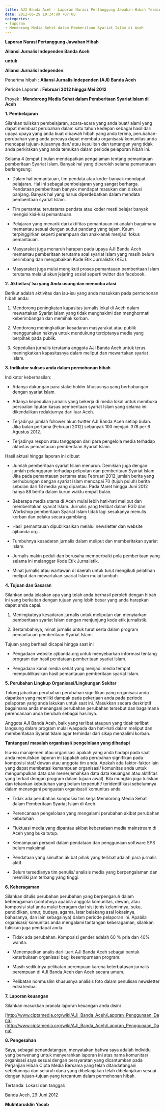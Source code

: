 ```yaml
---
title: AJI Banda Aceh - Laporan Narasi Pertanggung Jawaban Hibah Termin I
date: 2012-06-29 10:34:00 +07:00
categories:
- laporan
- Mendorong Media Sehat dalam Pemberitaan Syariat Islam di Aceh
---
```


**Laporan Narasi Pertanggung Jawaban Hibah**

**Aliansi Jurnalis Independen Banda Aceh**

**untuk**

**Aliansi Jurnalis Independen**


Penerima hibah	:	**Aliansi Jurnalis Independen (AJI) Banda Aceh**

Periode Laporan	:	**Februari 2012 hingga Mei 2012**

Proyek	:	**Mendorong Media Sehat dalam Pemberitaan Syariat Islam di Aceh**


**1. Pembelajaran**

Silahkan tuliskan pembelajaran, acara-acara yang anda buat/ alami yang dapat membuat perubahan dalam satu tahun kedepan sebagai hasil dari upaya upaya yang anda buat dibawah hibah yang anda terima, perubahan-perubahan yang anda percaya dapat membatu organisasi/ komunitas anda mencapai tujuan-tujuannya dan/ atau kesulitan dan tantangan yang tidak anda perkirakan yang anda temukan dalam periode pelaporan hibah ini.

Selama 4 (empat ) bulan mendapatkan pengalaman tentang pemantauan pemberitaan Syariat Islam. Banyak hal yang diperoleh selama pemantauan berlangsung:

* Dalam hal pemantauan, tim pendata atau koder banyak mendapat pelajaran. Hal ini sebagai pembelajaran yang sangat berharga. Pendataan pemberitaan banyak mendapat masukan dan diskusi panjang. Banyak hal yang harus diperdebatkan dalam mendata pemberitaan syariat Islam.

* Tim pemantau terutatama pendata atau koder mesti belajar banyak mengisi kisi-kisi pemantauan.

* Pelajaran yang menarik dari aktifitas pemantauan ini adalah bagaimana memantau sesuai dengan sudut pandang yang tajam. Kaum terpinggirkan seperti perempuan dan anak-anak menjadi fokus pemantauan.

* Masyarakat juga menaruh harapan pada upaya AJI Banda Aceh memantau pemberitaan terutama soal syariat Islam yang masih belum berimbang dan mengabaikan Kode Etik Jurnalistik (KEJ).

* Masyarakat juga mulai mengikuti proses pemantauan pemberitaan Islam terutama melalui akun jejaring sosial seperti twitter dan facebook.

**2. Aktivitas/ Isu yang Anda usung dan mencoba atasi**

Berikut adalah aktivitas dan isu-isu yang anda masukkan pada permohonan hibah anda:

1. Mendorong peningkatan kapasitas jurnalis lokal di Aceh dalam mewartakan Syariat Islam yang tidak menghakimi dan menghormati keberimbangan dan memihak korban.

2. Mendorong meningkatkan kesadaran masyarakat atau publik menggunakan haknya untuk mendukung terciptanya media yang berpihak pada publik.

3. Kepedulian jurnalis terutama anggota AJI Banda Aceh untuk terus meningkatkan kapasitasnya dalam meliput dan mewartakan syariat Islam.

**3. Indikator sukses anda dalam permohonan hibah**

Indikator keberhasilan:

* Adanya dukungan para stake holder khususnya yang berhubungan dengan syariat Islam.
* Adanya kepedulian jurnalis yang bekerja di media lokal untuk membuka persoalan liputan kasus pemberitaan syariat Islam yang selama ini dikendalikan redakturnya dari luar Aceh.

* Terjadinya jumlah follower akun twitter AJI Banda Aceh setiap bulan. Jika bulan pertama (Februari 2012) sebanyak 100 menjadi 378 per 6 Agustus 2012.

* Terjadinya respon atau tanggapan dari para pengelola media terhadap aktivitas pemantauan pemberitaan Syariat Islam.

Hasil aktual hingga laporan ini dibuat

* Jumlah pemberitaan syariat Islam menurun. Demikian juga dengan jumlah pelanggaran terhadap peliputan dan pemberitaan Syariat Islam. Jika pada pemantauan pertama atau Februari 2012 jumlah berita yang berhubungan dengan syariat Islam mencapai 70 (tujuh puluh) berita sebulan dari 18 media yang dipantau. Pada Maret hingga Juni 2012 hanya 88 berita dalam kurun waktu empat bulan.

* Beberapa media utama di Aceh mulai lebih hati-hati meliput dan memberitakan syariat Islam. Jurnalis yang terlibat dalam FGD dan Workshop pemberitaan Syariat Islam tidak lagi sesukanya menulis korban dan pelaku secara gamblang.

* Hasil pemantauan dipublikasikan melalui newsletter dan website ajibanda.org .

* Tumbuhnya kesadaran jurnalis dalam meliput dan memberitakan syariat Islam.

* Jurnalis makin peduli dan berusaha memperbaiki pola pemberitaan yang selama ini melanggar Kode Etik Jurnalistik.

* Minat jurnalis atau wartawan di daerah untuk turut mengikuti pelatihan meliput dan mewartakan syariat Islam mulai tumbuh.

**4. Tujuan dan Sasaran**

Silahkan anda jelaskan apa yang telah anda berhasil peroleh dengan hibah ini yang berkaitan dengan tujuan yang lebih besar yang anda harapkan dapat anda capai.

1. Meningkatnya kesadaran jurnalis untuk meliputan dan menyiarkan pemberitaan syariat Islam dengan menjunjung kode etik jurnalistik.

2. Bertambahnya, minat jurnalis untuk turut serta dalam program pemantauan pemberitaan Syariat Islam.

Tujuan yang berhasil dicapai hingga saat ini

* Pengadaan website ajibanda.org untuk menyebarkan informasi tentang program dan hasil pendataan pemberitaan syariat Islam.

* Pengadaan kanal media sehat yang menjadi media tempat mempublikasikan hasil pemantauan pemberitaan syariat Islam.

**5. Perubahan Lingkup Organisasi/Lingkungan Sekitar**

Tolong jabarkan perubahan perubahan signifikan yang organisasi anda dapatkan yang memiliki dampak pada pekerjaan anda pada periode pelaporan yang anda lakukan untuk saat ini. Masukkan secara deskriptif bagaimana anda menangani perubahan perubahan tersebut dan bagaimana perencanaan anda berubah sebagai hasilnya.

Anggota AJI Banda Aceh, baik yang terlibat ataupun yang tidak terlibat langsung dalam program mulai waspada dan hati-hati dalam meliput dan memberitakan Syariat Islam agar terhindar dari sikap menzalimi korban.

**Tantangan/ masalah organisasi/ pengelolaan yang dihadapi**

Isu-isu manajemen atau organisasi apakah yang anda hadapi pada saat anda menuliskan laporan ini (apakah ada perubahan signifikan pada komposisi staf/ dewan atau anggota tim anda. Apakah ada faktor-faktor lain yang dapat membatasi kemampuan organisasi/ komunitas anda untuk mengumpulkan data dan menerjemahkan data data keuangan atau aktifitas yang terkait dengan program dalam tujuan awal). Bila mungkin juga tuliskan dan tekankan kebutuhan yang belum terpenuhi/ teridentifikasi sebelumnya dalam menangani penguatan organisasi/ komunitas anda

* Tidak ada perubahan komposisi tim kerja Mendorong Media Sehat dalam Pemberitaan Syariat Islam di Aceh.

* Perencanaan pengelolaan yang mengalami perubahan akibat perubahan kebutuhan

* Fluktuasi media yang dipantau akibat keberadaan media mainstream di Aceh yang buka tutup.

* Kemampuan personil dalam pendataan dan penggunaan software SPS belum maksimal

* Pendataan yang simultan akibat pihak yang terlibat adalah para jurnalis aktif

* Belum tersedianya tim penulis/ analisis media yang berpengalaman dan memiliki jam terbang yang tinggi.

**6. Keberagaman**

Silahkan ditulis perubahan perubahan yang berpengaruh dalam keberagaman (contohnya apabila anggota komunitas, dewan, atau komposisi staf anda mulai beragam dari sisi jenis kelaminnya, suku, pendidikan, umur, budaya, agama, latar belakang asal lokasinya, bahasanya, dan lain sebagainya) dalam periode pelaporan ini. Apabila organisasi/ komunitas anda mengalami tantangan keberagaman, silahkan tuliskan juga pendapat anda.

* Tidak ada perubahan. Komposisi gender adalah 60 % pria dan 40% wanita.

* Menempatkan analis dari luart AJI Banda Aceh sebagai bentuk keterbukaan organisasi bagi kesempurnaan program.

* Masih sedikitnya pelibatan perempuan karena keterbatasan jurnalis perempuan di AJI Banda Aceh dan Aceh secara umum.

* Pelibatan nonmuslim khususnya analisis foto dalam penulisan newsletter edisi kedua.

**7. Laporan keuangan**

Silahkan masukkan pranala laporan keuangan anda disini

[http://www.ciptamedia.org/wiki/AJI_Banda_Aceh/Laporan_Penggunaan_Dana](http://www.ciptamedia.org/wiki/AJI_Banda_Aceh/Laporan_Penggunaan_Dana)

**8. Pengesahan**

Saya, sebagai penandatangan, menyatakan bahwa saya adalah individu yang berwenang untuk menyerahkan laporan ini atas nama komunitas/ organisasi saya sesuai dengan persyaratan yang dicantumkan pada Perjanjian Hibah Cipta Media Bersama yang telah ditandatangani sebelumnya dan seluruh dana yang dibelanjakan telah dibelanjakan sesuai dengan tujuan-tujuan yang tercantum dalam permohonan hibah.

Tertanda: Lokasi dan tanggal:

Banda Aceh, 29 Juni 2012


**Mukhtaruddin Yacob**